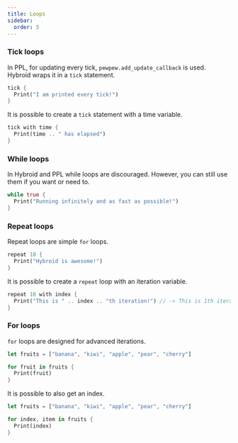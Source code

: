 ```yaml
---
title: Loops
sidebar:
  order: 5
---
```


### Tick loops

In PPL, for updating every tick, `pewpew.add_update_callback` is used. Hybroid wraps it in a `tick` statement.

```rs
tick {
  Print("I am printed every tick!")
}
```

It is possible to create a `tick` statement with a time variable.

```rs
tick with time {
  Print(time .. " has elapsed")
}
```

### While loops

In Hybroid and PPL while loops are discouraged. However, you can still use them if you want or need to.

```rs
while true {
  Print("Running infinitely and as fast as possible!")
}
```

### Repeat loops

Repeat loops are simple `for` loops.

```rs
repeat 10 {
  Print("Hybroid is awesome!")
}
```

It is possible to create a `repeat` loop with an iteration variable.

```rs
repeat 10 with index {
  Print("This is " .. index .. "th iteration!") // -> This is 1th iteration!
}
```

### For loops

`for` loops are designed for advanced iterations.

```rs
let fruits = ["banana", "kiwi", "apple", "pear", "cherry"]

for fruit in fruits {
  Print(fruit)
}
```

It is possible to also get an index.

```rs
let fruits = ["banana", "kiwi", "apple", "pear", "cherry"]

for index, item in fruits {
  Print(index)
}
```
